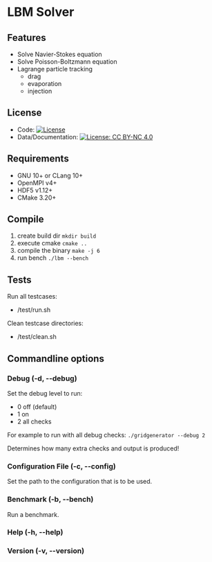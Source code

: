 # LBM Solver

## Features
- Solve Navier-Stokes equation
- Solve Poisson-Boltzmann equation
- Lagrange particle tracking
   - drag
   - evaporation
   - injection


## License
- Code: [![License](https://img.shields.io/badge/License-BSD_3--Clause-blue.svg)](https://opensource.org/licenses/BSD-3-Clause)
- Data/Documentation: [![License: CC BY-NC 4.0](https://img.shields.io/badge/License-CC_BY--NC_4.0-blue.svg)](https://creativecommons.org/licenses/by-nc/4.0/)

## Requirements

* GNU 10+ or CLang 10+
* OpenMPI v4+
* HDF5 v1.12+
* CMake 3.20+

## Compile

1) create build dir
   ```mkdir build```
2) execute cmake
   ```cmake ..```
3) compile the binary
   ```make -j 6```
4) run bench
   ```./lbm --bench```
   
## Tests

Run all testcases:
* /test/run.sh

Clean testcase directories:
* /test/clean.sh

## Commandline options

### Debug (-d, --debug)

Set the debug level to run:

- 0 off (default)
- 1 on
- 2 all checks

For example to run with all debug checks:
```./gridgenerator --debug 2```

Determines how many extra checks and output is produced!

### Configuration File (-c, --config)

Set the path to the configuration that is to be used.

### Benchmark (-b, --bench)

Run a benchmark.

### Help (-h, --help)

### Version (-v, --version)

